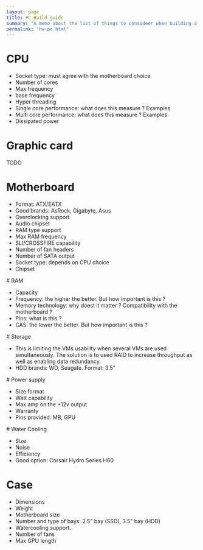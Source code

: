 ```yaml
---
layout: page
title: PC Build guide
summary: "A memo about the list of things to consideer when building a system"
permalink: "hw-pc.html"
---
```



# CPU
* Socket type: must agree with the motherboard choice
* Number of cores
* Max frequency
* base frequency
* Hyper threading
* Single core performance: what does this measure ? Examples
* Multi core performance:  what does this measure ? Examples
* Dissipated power


# Graphic card
TODO

# Motherboard
* Format: ATX/EATX
* Good brands: AsRock, Gigabyte, Asus
* Overclocking support
* Audio chipset
* RAM type support
* Max RAM frequency
* SLI/CROSSFIRE capability
* Number of fan headers
* Number of SATA output
* Socket type: depends on CPU choice
* Chipset


# RAM
* Capacity
* Frequency: the higher the better. But how important is this ?
* Memory technology: why doest it matter ? Compatibility with the motherboard ?
* Pins: what is this ?
* CAS: the lower the better. But how important is this ?


# Storage
* This is limiting the VMs usability when several VMs are used simultaneously. The solution is to used RAID to increase throughput as well as enabling data redundancy.
* HDD brands: WD, Seagate. Format: 3.5”



# Power supply
* Size format
* Watt capability
* Max amp on the +12v output
* Warranty
* Pins provided: MB, GPU


# Water Cooling
* Size
* Noise
* Efficiency
* Good option: Corsair Hydro Series H60


# Case
* Dimensions
* Weight
* Motherboard size
* Number and type of bays: 2.5" bay (SSD), 3.5" bay (HDD)
* Watercooling support.
* Number of fans
* Max GPU length

